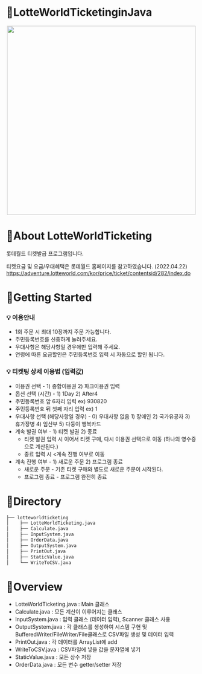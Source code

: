 # :pushpin:LotteWorldTicketinginJava

<p align="center">
<img src = "https://user-images.githubusercontent.com/86038910/164522037-81c5f507-4b44-45e6-8d94-c3d56ecf4c8e.png" width="500px">
</p>

# 📎About LotteWorldTicketing
롯데월드 티켓발급 프로그램입니다.

티켓요금 및 요금/우대혜택은 롯데월드 홈페이지를 참고하였습니다. (2022.04.22)
https://adventure.lotteworld.com/kor/price/ticket/contentsid/282/index.do

# :page_with_curl:Getting Started

### :bulb: 이용안내
+ 1회 주문 시 최대 10장까지 주문 가능합니다.
+ 주민등록번호를 신중하게 눌러주세요.
+ 우대사항은 해당사항일 경우에만 입력해 주세요.
+ 연령에 따른 요금할인은 주민등록번호 입력 시 자동으로 할인 됩니다.

### :bulb: 티켓팅 상세 이용법 (입력값)

- 이용권 선택 - 1) 종합이용권 2) 파크이용권 입력
- 옵션 선택 (시간) - 1) 1Day 2) After4 
- 주민등록번호 앞 6자리 입력 ex) 930820
- 주민등록번호 뒤 첫째 자리 입력 ex) 1
- 우대사항 선택 (해당사항일 경우) - 0) 우대사항 없음 1) 장애인 2) 국가유공자 3) 휴가장병 4) 임산부 5) 다둥이 행복카드
- 계속 발권 여부 - 1) 티켓 발권 2) 종료      
  - 티켓 발권 입력 시 이어서 티켓 구매, 다시 이용권 선택으로 이동 (하나의 영수증으로 계산된다.)
  - 종료 입력 시 <계속 진행 여부로 이동 
- 계속 진행 여부 - 1) 새로운 주문 2) 프로그램 종료
  - 새로운 주문 - 기존 티켓 구매와 별도로 새로운 주문이 시작된다.
  - 프로그램 종료 - 프로그램 완전히 종료

# 📂Directory

```bash
├── lotteworldticketing
│    ├── LotteWorldTicketing.java
│    ├── Calculate.java
│    ├── InputSystem.java
│    ├── OrderData.java
│    ├── OutputSystem.java
│    ├── PrintOut.java
│    ├── StaticValue.java
│    └── WriteToCSV.java
```

# 📙Overview

+ LotteWorldTicketing.java : Main 클래스
+ Calculate.java : 모든 계산이 이루어지는 클래스
+ InputSystem.java : 입력 클래스 (데이터 입력), Scanner 클래스 사용
+ OutputSystem.java : 각 클래스를 생성하여 시스템 구현 및 BufferedWriter/FileWriter/File클래스로 CSV파일 생성 및 데이터 입력
+ PrintOut.java : 각 데이터를 ArrayList에 add
+ WriteToCSV.java : CSV파일에 넣을 값을 문자열에 넣기
+ StaticValue.java : 모든 상수 저장
+ OrderData.java : 모든 변수 getter/setter 저장
